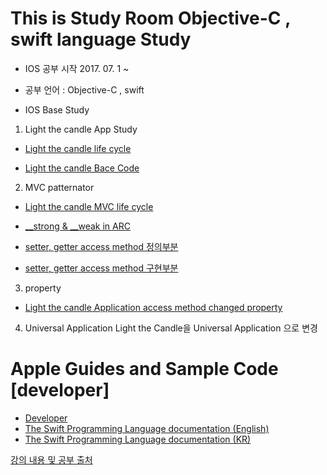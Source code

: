 # This is Study Room Objective-C , swift language Study 
- IOS 공부 시작 2017. 07. 1 ~ 
- 공부 언어 : Objective-C , swift

- IOS Base Study
1. Light the candle App Study 
- [Light the candle life cycle](https://github.com/KangHoyong/StudyRoom/issues/1)

- [Light the candle Bace Code](https://github.com/KangHoyong/StudyRoom/tree/master/ios%20study%201day%20(Light%20the%20candle))

2. MVC patternator
- [Light the candle MVC life cycle](https://github.com/KangHoyong/StudyRoom/issues/2)

- [__strong & __weak in ARC](https://github.com/KangHoyong/StudyRoom/blob/master/ios%20study%202day%20(Light%20the%20candle)%20MVC%20patternator/CandleModel.m#L11)

- [setter, getter access method 정의부분](https://github.com/KangHoyong/StudyRoom/blob/master/ios%20study%202day%20(Light%20the%20candle)%20MVC%20patternator/CandleModel.h#L20)

- [setter, getter access method 구현부분](https://github.com/KangHoyong/StudyRoom/blob/master/ios%20study%202day%20(Light%20the%20candle)%20MVC%20patternator/CandleModel.m#L52)


3. property
- [Light the candle Application access method changed property](https://github.com/KangHoyong/StudyRoom/issues/3)

4. Universal Application 
Light the Candle을 Universal Application 으로 변경 

#
# Apple Guides and Sample Code [developer]
- [Developer](https://developer.apple.com/library/content/navigation/)
- [The Swift Programming Language documentation (English)](https://developer.apple.com/library/content/documentation/Swift/Conceptual/Swift_Programming_Language/)
- [The Swift Programming Language documentation (KR)](http://swift.leantra.kr/)


[강의 내용 및 공부 출처](http://e.ebadaq.com/)
